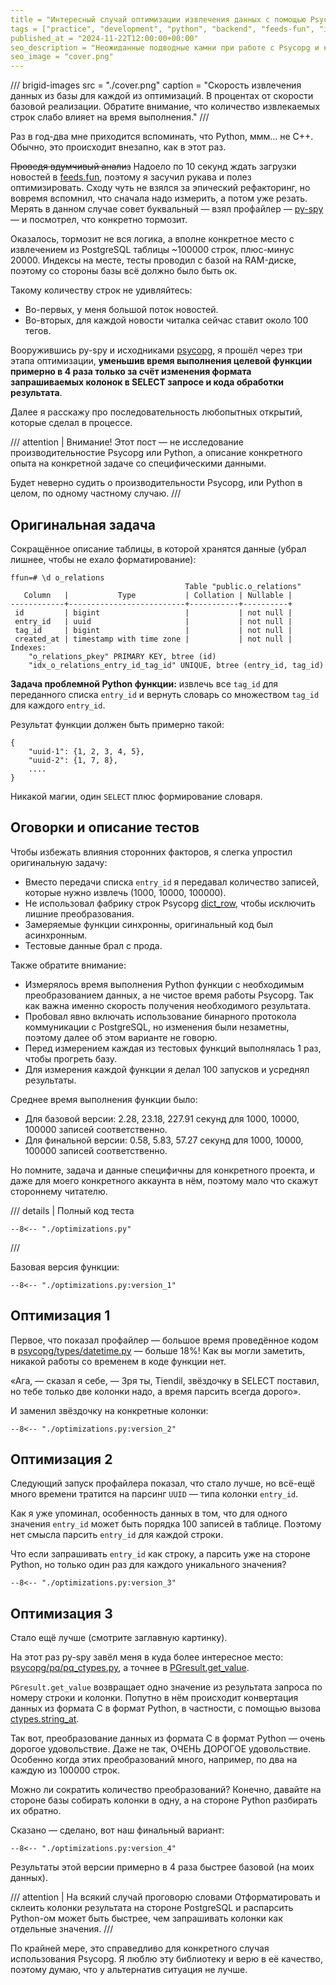 ```yaml
---
title = "Интересный случай оптимизации извлечения данных с помощью Psycopg"
tags = ["practice", "development", "python", "backend", "feeds-fun", "interesting", "databases"]
published_at = "2024-11-22T12:00:00+00:00"
seo_description = "Неожиданные подводные камни при работе с Psycopg и как их можно обходить, на конкретном примере."
seo_image = "cover.png"
---
```


/// brigid-images
src = "./cover.png"
caption = "Скорость извлечения данных из базы для каждой из оптимизаций. В процентах от скорости базовой реализации. Обратите внимание, что количество извлекаемых строк слабо влияет на время выполнения."
///

Раз в год-два мне приходится вспоминать, что Python, ммм… не C++. Обычно, это происходит внезапно, как в этот раз.

~~Проведя вдумчивый анализ~~ Надоело по 10 секунд ждать загрузки новостей в [feeds.fun](https://feeds.fun/), поэтому я засучил рукава и полез оптимизировать. Сходу чуть не взялся за эпический рефакторинг, но вовремя вспомнил, что сначала надо измерить, а потом уже резать. Мерять в данном случае совет буквальный — взял профайлер — [py-spy](https://github.com/benfred/py-spy) — и посмотрел, что конкретно тормозит.

Оказалось, тормозит не вся логика, а вполне конкретное место с извлечением из PostgreSQL таблицы ~100000 строк, плюс-минус 20000. Индексы на месте, тесты проводил с базой на RAM-диске, поэтому со стороны базы всё должно было быть ок.

Такому количеству строк не удивляйтесь:

- Во-первых, у меня большой поток новостей.
- Во-вторых, для каждой новости читалка сейчас ставит около 100 тегов.

Вооружившись py-spy и исходниками [psycopg](https://github.com/psycopg/psycopg), я прошёл через три этапа оптимизации, **уменьшив время выполнения целевой функции примерно в 4 раза только за счёт изменения формата запрашиваемых колонок в SELECT запросе и кода обработки результата**.

Далее я расскажу про последовательность любопытных открытий, которые сделал в процессе.

/// attention | Внимание!
Этот пост — не исследование производительностие Psycopg или Python, а описание конкретного опыта на конкретной задаче со специфическими данными.

Будет неверно судить о производительности Psycopg, или Python в целом, по одному частному случаю.
///

<!-- more -->

## Оригинальная задача

Сокращённое описание таблицы, в которой хранятся данные (убрал лишнее, чтобы не ехало форматирование):

```
ffun=# \d o_relations
                                       Table "public.o_relations"
   Column   |           Type           | Collation | Nullable |
------------+--------------------------+-----------+----------+
 id         | bigint                   |           | not null |
 entry_id   | uuid                     |           | not null |
 tag_id     | bigint                   |           | not null |
 created_at | timestamp with time zone |           | not null |
Indexes:
    "o_relations_pkey" PRIMARY KEY, btree (id)
    "idx_o_relations_entry_id_tag_id" UNIQUE, btree (entry_id, tag_id)
```

**Задача проблемной Python функции:** извлечь все `tag_id` для переданного списка `entry_id` и вернуть словарь со множеством `tag_id` для каждого `entry_id`.

Результат функции должен быть примерно такой:

```
{
    "uuid-1": {1, 2, 3, 4, 5},
    "uuid-2": {1, 7, 8},
    ....
}
```

Никакой магии, один `SELECT` плюс формирование словаря.

## Оговорки и описание тестов

Чтобы избежать влияния сторонних факторов, я слегка упростил оригинальную задачу:

- Вместо передачи списка `entry_id` я передавал количество записей, которые нужно извлечь (1000, 10000, 100000).
- Не использовал фабрику строк Psycopg [dict_row](https://www.psycopg.org/psycopg3/docs/api/rows.html#psycopg.rows.dict_row), чтобы исключить лишние преобразования.
- Замеряемые функции синхронны, оригинальный код был асинхронным.
- Тестовые данные брал с прода.

Также обратите внимание:

- Измерялось время выполнения Python функции с необходимым преобразованием данных, а не чистое время работы Psycopg. Так как важна именно скорость получения необходимого результата.
- Пробовал явно включать использование бинарного протокола коммуникации с PostgreSQL, но изменения были незаметны, поэтому далее об этом варианте не говорю.
- Перед измерением каждая из тестовых функций выполнялась 1 раз, чтобы прогреть базу.
- Для измерения каждой функции я делал 100 запусков и усреднял результаты.

Среднее время выполнения функции было:

- Для базовой версии: 2.28, 23.18, 227.91 секунд для 1000, 10000, 100000 записей соответственно.
- Для финальной версии: 0.58, 5.83, 57.27 секунд для 1000, 10000, 100000 записей соответственно.

Но помните, задача и данные специфичны для конкретного проекта, и даже для моего конкретного аккаунта в нём, поэтому мало что скажут стороннему читателю.

/// details | Полный код теста
```
--8<-- "./optimizations.py"
```
///

Базовая версия функции:

```
--8<-- "./optimizations.py:version_1"
```

## Оптимизация 1

Первое, что показал профайлер — большое время проведённое кодом в [psycopg/types/datetime.py](https://github.com/psycopg/psycopg/blob/master/psycopg/psycopg/types/datetime.py) — больше 18%! Как вы могли заметить, никакой работы со временем в коде функции нет.

«Ага, — сказал я себе, — Зря ты, Tiendil, звёздочку в SELECT поставил, но тебе только две колонки надо, а время парсить всегда дорого».

И заменил звёздочку на конкретные колонки:

```
--8<-- "./optimizations.py:version_2"
```

## Оптимизация 2

Следующий запуск профайлера показал, что стало лучше, но всё-ещё много времени тратится на парсинг `UUID` — типа колонки `entry_id`.

Как я уже упоминал, особенность данных в том, что для одного значения `entry_id` может быть порядка 100 записей в таблице. Поэтому нет смысла парсить `entry_id` для каждой строки.

Что если запрашивать `entry_id` как строку, а парсить уже на стороне Python, но только один раз для каждого уникального значения?

```
--8<-- "./optimizations.py:version_3"
```

## Оптимизация 3

Стало ещё лучше (смотрите заглавную картинку).

На этот раз py-spy завёл меня в куда более интересное место: [psycopg/pq/pq_ctypes.py](https://github.com/psycopg/psycopg/blob/master/psycopg/psycopg/pq/pq_ctypes.py), а точнее в [PGresult.get_value](https://github.com/psycopg/psycopg/blob/d38cf7798b0c602ff43dac9f20bbab96237a9c38/psycopg/psycopg/pq/pq_ctypes.py#L925-L934).

`PGresult.get_value` возвращает одно значение из результата запроса по номеру строки и колонки. Попутно в нём происходит конвертация данных из формата C в формат Python, в частности, с помощью вызова [ctypes.string_at](https://docs.python.org/3/library/ctypes.html#ctypes.string_at).

Так вот, преобразование данных из формата C в формат Python — очень дорогое удовольствие. Даже не так, ОЧЕНЬ ДОРОГОЕ удовольствие. Особенно когда этих преобразований много, например, по два на каждую из 100000 строк.

Можно ли сократить количество преобразований? Конечно, давайте на стороне базы собирать колонки в одну, а на стороне Python разбирать их обратно.

Сказано — сделано, вот наш финальный вариант:

```
--8<-- "./optimizations.py:version_4"
```

Результаты этой версии примерно в 4 раза быстрее базовой (на моих данных).

/// attention | На всякий случай проговорю словами
Отформатировать и склеить колонки результата на стороне PostgreSQL и распарсить Python-ом может быть быстрее, чем запрашивать колонки как отдельные значения.
///

По крайней мере, это справедливо для конкретного случая использования Psycopg. Я люблю эту библиотеку и верю в её качество, поэтому думаю, что у альтернатив ситуация не лучше.
